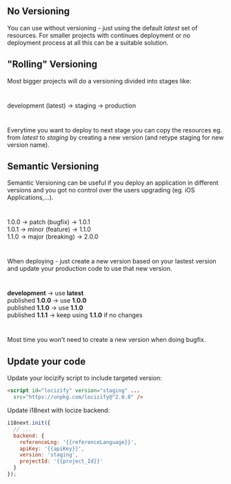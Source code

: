 ## No Versioning

You can use without versioning - just using the default *latest* set of resources. For smaller projects with continues deployment or no deployment process at all this can be a suitable solution.

## "Rolling" Versioning

Most bigger projects will do a versioning divided into stages like:

<div class="center" style="margin-top: 40px; margin-bottom: 40px;">
<div class="pricing" style="text-transform: none">
development (latest) &rarr; staging &rarr; production
</div>
</div>

Everytime you want to deploy to next stage you can copy the resources eg. from *latest* to *staging* by creating a new version (and retype staging for new version name).



## Semantic Versioning

Semantic Versioning can be useful if you deploy an application in different versions and you got no control over the users upgrading (eg. iOS Applications,…).

<div class="center" style="margin-top: 40px; margin-bottom: 40px;">
<div class="pricing" style="text-transform: none">
1.0.0 &rarr; patch (bugfix) &rarr; 1.0.1 <br />
1.0.1 &rarr; minor (feature) &rarr; 1.1.0 <br />
1.1.0 &rarr; major (breaking) &rarr; 2.0.0
</div>
</div>

When deploying - just create a new version based on your lastest version and update your production code to use that new version.

<div class="center" style="margin-top: 40px; margin-bottom: 40px;">
<div class="pricing" style="text-transform: none">
<strong>development</strong> &rarr; use <strong>latest</strong> <br />
published <strong>1.0.0</strong> &rarr; use <strong>1.0.0</strong> <br />
published <strong>1.1.0</strong> &rarr; use <strong>1.1.0</strong> <br />
published <strong>1.1.1</strong> &rarr; keep using <strong>1.1.0</strong> if no changes <br />
</div>
</div>

Most time you won't need to create a new version when doing bugfix.

## Update your code

Update your locizify script to include targeted version:

```html
<script id="locizify" version="staging" ...
  src="https://unpkg.com/locizify@^2.0.0" />
```

Update i18next with locize backend:

```js
i18next.init({
  // ...
  backend: {
    referenceLng: '{{referenceLanguage}}',
    apiKey: '{{apiKey}}',
    version: 'staging',
    projectId: '{{project_Id}}'
  }
});
```